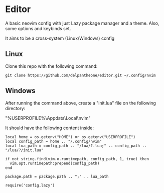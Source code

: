 # Editor

A basic neovim config with just Lazy package manager and a theme. Also, some options and keybinds set.

It aims to be a cross-system (Linux/Windows) config

## Linux

Clone this repo with the following command:

    git clone https://github.com/delpantheone/editor.git ~/.config/nvim

## Windows

After running the command above, create a "init.lua" file on the following directory:

"%USERPROFILE%\Appdata\Local\nvim\"

It should have the following content inside:

    local home = os.getenv("HOME") or os.getenv("USERPROFILE")
    local config_path = home .. "/.config/nvim"
    local lua_path = config_path .. "/lua/?.lua;" .. config_path .. "/lua/?/init.lua"

    if not string.find(vim.o.runtimepath, config_path, 1, true) then
      vim.opt.runtimepath:prepend(config_path)
    end

    package.path = package.path .. ";" .. lua_path

    require('config.lazy')
